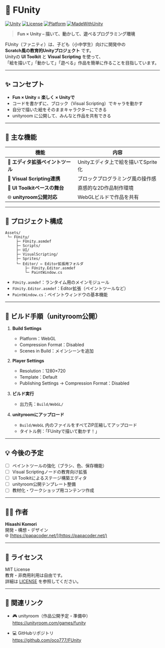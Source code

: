 # 🎨 FUnity  
[![Unity](https://img.shields.io/badge/Unity-2022%2B-black?logo=unity)]()
[![License](https://img.shields.io/badge/license-MIT-blue.svg)]()
[![Platform](https://img.shields.io/badge/platform-WebGL-orange)]()
[![MadeWithUnity](https://img.shields.io/badge/Made%20with-Unity-57b9d3.svg?logo=unity)]()

> **Fun × Unity – 描いて、動かして、遊べるプログラミング環境**

FUnity（ファニティ）は、子ども（小中学生）向けに開発中の  
**Scratch風の教育的Unityプロジェクト** です。  
Unityの **UI Toolkit** と **Visual Scripting** を使って、  
「絵を描いて」「動かして」「遊べる」作品を簡単に作ることを目指しています。

---

## ✨ コンセプト

- **Fun × Unity = 楽しく × Unityで**  
- コードを書かずに、ブロック（Visual Scripting）でキャラを動かす  
- 自分で描いた絵をそのままキャラクターにできる  
- unityroom に公開して、みんなと作品を共有できる

---

## 🧠 主な機能

| 機能 | 内容 |
|------|------|
| 🎨 **エディタ拡張ペイントツール** | Unityエディタ上で絵を描いてSprite化 |
| 🧩 **Visual Scripting連携** | ブロックプログラミング風の操作感 |
| 🧰 **UI Toolkitベースの舞台** | 直感的な2D作品制作環境 |
| 🌐 **unityroom公開対応** | WebGLビルドで作品を共有 |

---

## 📁 プロジェクト構成

```
Assets/
 └─ FUnity/
     ├─ FUnity.asmdef
     ├─ Scripts/
     ├─ UI/
     ├─ VisualScripting/
     ├─ Sprites/
     └─ Editor/ ← Editor拡張用フォルダ
         ├─ FUnity.Editor.asmdef
         └─ PaintWindow.cs
```

- `FUnity.asmdef`：ランタイム用のメインモジュール  
- `FUnity.Editor.asmdef`：Editor拡張（ペイントツールなど）  
- `PaintWindow.cs`：ペイントウィンドウの基本機能  

---

## 🚀 ビルド手順（unityroom公開）

1. **Build Settings**  
   - Platform：WebGL  
   - Compression Format：Disabled  
   - Scenes in Build：メインシーンを追加  

2. **Player Settings**  
   - Resolution：1280×720  
   - Template：Default  
   - Publishing Settings → Compression Format：Disabled  

3. **ビルド実行**  
   - 出力先：`Build/WebGL/`

4. **unityroomにアップロード**  
   - `Build/WebGL` 内のファイルをすべてZIP圧縮してアップロード  
   - タイトル例：「FUnityで描いて動かす！」

---

## 💡 今後の予定

- [ ] ペイントツールの強化（ブラシ、色、保存機能）  
- [ ] Visual Scriptingノードの教育向け拡張  
- [ ] UI Toolkitによるステージ構築エディタ  
- [ ] unityroom公開テンプレート整備  
- [ ] 教材化・ワークショップ用コンテンツ作成  

---

## 🧑‍💻 作者
**Hisashi Komori**  
開発・構想・デザイン  
🌐 [https://papacoder.net/](https://papacoder.net/)

---

## 📜 ライセンス
MIT License  
教育・非商用利用は自由です。  
詳細は [LICENSE](./LICENSE) を参照してください。

---

## 🔗 関連リンク

- 🎮 unityroom（作品公開予定・準備中）  
  https://unityroom.com/games/funity  

- 💻 GitHubリポジトリ  
  https://github.com/oco777/FUnity
